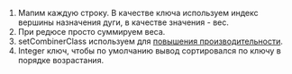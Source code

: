 1) Мапим каждую строку. В качестве ключа используем индекс вершины назначения дуги, в качестве значения - вес.
2) При редюсе просто суммируем веса.
3) setCombinerClass используем для [повышения производительности](https://www.cloudera.com/documentation/other/tutorial/CDH5/topics/ht_wordcount3.html).
4) Integer ключ, чтобы по умолчанию вывод сортировался по ключу в порядке возрастания.
